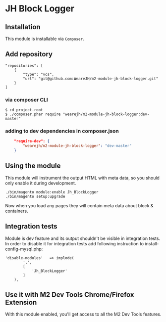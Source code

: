 # JH Block Logger

## Installation
This module is installable via `Composer`.

## Add repository

```
"repositories": [
    {
        "type": "vcs",
        "url": "git@github.com:WeareJH/m2-module-jh-block-logger.git"
    }
]
```

### via composer CLI

```
$ cd project-root
$ ./composer.phar require "wearejh/m2-module-jh-block-logger:dev-master"
```

### adding to dev dependencies in composer.json

```json
    "require-dev": {
        "wearejh/m2-module-jh-block-logger": "dev-master"
    }
```

## Using the module

This module will instrument the output HTML with meta data, so you should only enable it during development.

```
./bin/magento module:enable Jh_BlockLogger
./bin/magento setup:upgrade
```

Now when you load any pages they will contain meta data about block & containers. 

## Integration tests

Module is dev feature and its output shouldn't be visible in integration tests. In order to
disable it for integration tests add following instruction to install-config-mysql.php:

```
'disable-modules'   => implode(
        ',',
        [
            'Jh_BlockLogger'
        ]
    ),
```


## Use it with M2 Dev Tools Chrome/Firefox Extension

With this module enabled, you'll get access to all the M2 Dev Tools features.

